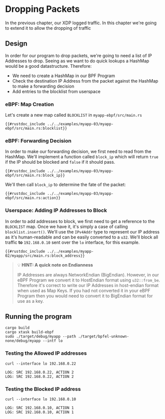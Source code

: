 # Dropping Packets

In the previous chapter, our XDP logged traffic. In this chapter we're going to extend it
to allow the dropping of traffic


## Design

In order for our program to drop packets, we're going to need a list of IP Addresses to drop.
Seeing as we want to do quick lookups a HashMap would be a good datastructure.
Therefore:

- We need to create a HashMap in our BPF Program
- Check the destination IP Address from the packet against the HashMap to make a forwarding decision
- Add entries to the blocklist from userspace

### eBPF: Map Creation

Let's create a new map called `BLOCKLIST` in `myapp-ebpf/src/main.rs`

```rust,ignore
{{#rustdoc_include ../../examples/myapp-03/myapp-ebpf/src/main.rs:blocklist}}
```

### eBPF: Forwarding Decision

In order to make our forwarding decision, we first need to read from the HashMap.
We'll implement a function called `block_ip` which will return `true` if the IP should be blocked and `false` if it should pass.

```rust,ignore
{{#rustdoc_include ../../examples/myapp-03/myapp-ebpf/src/main.rs:block_ip}}
```

We'll then call `block_ip` to determine the fate of the packet:

```rust,ignore
{{#rustdoc_include ../../examples/myapp-03/myapp-ebpf/src/main.rs:action}}
```

### Userspace: Adding IP Addresses to Block

In order to add addresses to block, we first need to get a reference to the `BLOCKLIST` map.
Once we have it, it's simply a case of calling `blocklist.insert()`.
We'll use the `IPv4Addr` type to represent our IP address as it's human-readable and can be easily converted to a `u32`. We'll block all traffic **to** `192.168.0.10` sent over the `lo` interface, for this example.

```rust,ignore
{{#rustdoc_include ../../examples/myapp-02/myapp/src/main.rs:block_address}}
```

> 💡 **HINT: A quick note on Endianness**
>
> IP Addresses are always NetworkEndian (BigEndian). However, in our eBPF Program we convert
> it to HostEndian format using `u32::from_be`. Therefore it's correct to write our IP Addresses
> in host-endian format when used as Map Keys.
> If you had not converted it in your eBPF Program then you would need to convert it to
> BigEndian format for use as a key.


## Running the program

```console
cargo build
cargo xtask build-ebpf
sudo ./target/debug/myapp --path ./target/bpfel-unknown-none/debug/myapp --intf lo
```

### Testing the Allowed IP addresses

```console
curl --interface lo 192.168.0.22
```

```console
LOG: SRC 192.168.0.22, ACTION 2
LOG: SRC 192.168.0.22, ACTION 2
```

### Testing the Blocked IP address
```console
curl --interface lo 192.168.0.10
```

```console
LOG: SRC 192.168.0.10, ACTION 1
LOG: SRC 192.168.0.10, ACTION 1
```

